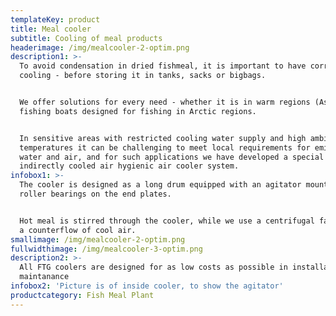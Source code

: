 ```yaml
---
templateKey: product
title: Meal cooler
subtitle: Cooling of meal products
headerimage: /img/mealcooler-2-optim.png
description1: >-
  To avoid condensation in dried fishmeal, it is important to have correct
  cooling - before storing it in tanks, sacks or bigbags.


  We offer solutions for every need - whether it is in warm regions (Asia) or on
  fishing boats designed for fishing in Arctic regions.


  In sensitive areas with restricted cooling water supply and high ambient
  temperatures it can be challenging to meet local requirements for emissions to
  water and air, and for such applications we have developed a special
  indirectly cooled air hygienic air cooler system.
infobox1: >-
  The cooler is designed as a long drum equipped with an agitator mounted in
  roller bearings on the end plates. 


  Hot meal is stirred through the cooler, while we use a centrifugal fan to draw
  a counterflow of cool air.
smallimage: /img/mealcooler-2-optim.png
fullwidthimage: /img/mealcooler-3-optim.png
description2: >-
  All FTG coolers are designed for as low costs as possible in installation and
  maintanance
infobox2: 'Picture is of inside cooler, to show the agitator'
productcategory: Fish Meal Plant
---
```



